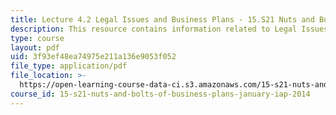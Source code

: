 ```yaml
---
title: Lecture 4.2 Legal Issues and Business Plans - 15.S21 Nuts and Bolts IAP 2014
description: This resource contains information related to Legal Issues and Business Plans.
type: course
layout: pdf
uid: 3f93ef48ea74975e211a136e9053f052
file_type: application/pdf
file_location: >-
  https://open-learning-course-data-ci.s3.amazonaws.com/15-s21-nuts-and-bolts-of-business-plans-january-iap-2014/3f93ef48ea74975e211a136e9053f052_MIT15_S21IAP14_Session4.2.pdf
course_id: 15-s21-nuts-and-bolts-of-business-plans-january-iap-2014
---
```

